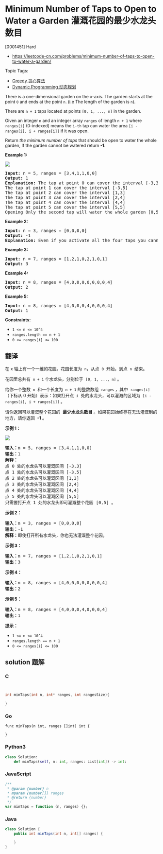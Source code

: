 # Minimum Number of Taps to Open to Water a Garden 灌溉花园的最少水龙头数目

[0001451] Hard

- https://leetcode-cn.com/problems/minimum-number-of-taps-to-open-to-water-a-garden/

Topic Tags:

- [Greedy 贪心算法](https://leetcode-cn.com/tag/greedy/)
- [Dynamic Programming 动态规划](https://leetcode-cn.com/tag/dynamic-programming/)

There is a one-dimensional garden on the x-axis. The garden starts at the point `0` and ends at the point `n`. (i.e The length of the garden is `n`).

There are `n + 1` taps located at points `[0, 1, ..., n]` in the garden.

Given an integer `n` and an integer array `ranges` of length `n + 1` where `ranges[i]` (0-indexed) means the `i-th` tap can water the area `[i - ranges[i], i + ranges[i]]` if it was open.

Return _the minimum number of taps_ that should be open to water the whole garden, If the garden cannot be watered return **\-1**.

**Example 1:**

![](https://assets.leetcode.com/uploads/2020/01/16/1685_example_1.png)

<pre><strong>Input:</strong> n = 5, ranges = [3,4,1,1,0,0]
<strong>Output:</strong> 1
<strong>Explanation:</strong> The tap at point 0 can cover the interval [-3,3]
The tap at point 1 can cover the interval [-3,5]
The tap at point 2 can cover the interval [1,3]
The tap at point 3 can cover the interval [2,4]
The tap at point 4 can cover the interval [4,4]
The tap at point 5 can cover the interval [5,5]
Opening Only the second tap will water the whole garden [0,5]
</pre>

**Example 2:**

<pre><strong>Input:</strong> n = 3, ranges = [0,0,0,0]
<strong>Output:</strong> -1
<strong>Explanation:</strong> Even if you activate all the four taps you cannot water the whole garden.
</pre>

**Example 3:**

<pre><strong>Input:</strong> n = 7, ranges = [1,2,1,0,2,1,0,1]
<strong>Output:</strong> 3
</pre>

**Example 4:**

<pre><strong>Input:</strong> n = 8, ranges = [4,0,0,0,0,0,0,0,4]
<strong>Output:</strong> 2
</pre>

**Example 5:**

<pre><strong>Input:</strong> n = 8, ranges = [4,0,0,0,4,0,0,0,4]
<strong>Output:</strong> 1
</pre>

**Constraints:**

- `1 <= n <= 10^4`
- `ranges.length == n + 1`
- `0 <= ranges[i] <= 100`

## 翻译

在 x 轴上有一个一维的花园。花园长度为  `n`，从点  `0`  开始，到点  `n`  结束。

花园里总共有  `n + 1` 个水龙头，分别位于  `[0, 1, ..., n]` 。

给你一个整数  `n`  和一个长度为  `n + 1` 的整数数组  `ranges` ，其中  `ranges[i]` （下标从 0 开始）表示：如果打开点  `i`  处的水龙头，可以灌溉的区域为  `[i - ranges[i], i + ranges[i]]` 。

请你返回可以灌溉整个花园的  **最少水龙头数目** 。如果花园始终存在无法灌溉到的地方，请你返回  **\-1** 。

**示例 1：**

![](https://assets.leetcode-cn.com/aliyun-lc-upload/uploads/2020/01/19/1685_example_1.png)

<pre><strong>输入：</strong>n = 5, ranges = [3,4,1,1,0,0]
<strong>输出：</strong>1
<strong>解释：
</strong>点 0 处的水龙头可以灌溉区间 [-3,3]
点 1 处的水龙头可以灌溉区间 [-3,5]
点 2 处的水龙头可以灌溉区间 [1,3]
点 3 处的水龙头可以灌溉区间 [2,4]
点 4 处的水龙头可以灌溉区间 [4,4]
点 5 处的水龙头可以灌溉区间 [5,5]
只需要打开点 1 处的水龙头即可灌溉整个花园 [0,5] 。
</pre>

**示例 2：**

<pre><strong>输入：</strong>n = 3, ranges = [0,0,0,0]
<strong>输出：</strong>-1
<strong>解释：</strong>即使打开所有水龙头，你也无法灌溉整个花园。
</pre>

**示例 3：**

<pre><strong>输入：</strong>n = 7, ranges = [1,2,1,0,2,1,0,1]
<strong>输出：</strong>3
</pre>

**示例 4：**

<pre><strong>输入：</strong>n = 8, ranges = [4,0,0,0,0,0,0,0,4]
<strong>输出：</strong>2
</pre>

**示例 5：**

<pre><strong>输入：</strong>n = 8, ranges = [4,0,0,0,4,0,0,0,4]
<strong>输出：</strong>1
</pre>

**提示：**

- `1 <= n <= 10^4`
- `ranges.length == n + 1`
- `0 <= ranges[i] <= 100`

## solution 题解

### C

```c


int minTaps(int n, int* ranges, int rangesSize){

}
```

### Go

```golang
func minTaps(n int, ranges []int) int {

}
```

### Python3

```python
class Solution:
    def minTaps(self, n: int, ranges: List[int]) -> int:
```

### JavaScript

```javascript
/**
 * @param {number} n
 * @param {number[]} ranges
 * @return {number}
 */
var minTaps = function (n, ranges) {};
```

### Java

```java
class Solution {
    public int minTaps(int n, int[] ranges) {

    }
}
```
